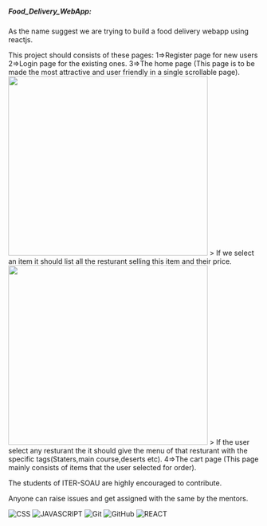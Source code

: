 <h5>Food_Delivery_WebApp:</h5>

As the name suggest we are trying to build a food delivery webapp using reactjs.

This project should consists of these pages:
1=>Register page for new users
2=>Login page for the existing ones.
3=>The home page (This page is to be made the most attractive and user friendly in a single scrollable page).
<img src="assest\home.fig" width="400" height="360">
    > If we select an item it should list all the resturant selling this item and their price.
<img src="assest\home_2.fig" width="400" height="360">
    > If the user select any resturant the it should give the menu of that resturant with the specific tags(Staters,main course,deserts etc).
4=>The cart page (This page mainly consists of items that the user selected for order).

The students of ITER-SOAU are highly encouraged to contribute.

Anyone can raise issues and get assigned with the same by the mentors.

  ![CSS](https://img.shields.io/badge/CSS-red?style=flat-round&logo=CSS3&logoColor=white)
  ![JAVASCRIPT](https://img.shields.io/badge/JAVASCRIPT-yellow?style=flat-round&logo=JAVASCRIPT&logoColor=white)
  ![Git](https://img.shields.io/badge/Git-F05032?style=flat-round&logo=Git&logoColor=white)
  ![GitHub](https://img.shields.io/badge/GitHub-181717?style=flat-round&logo=github)
  ![REACT](https://img.shields.io/badge/REACT-blue?style=flat-round&logo=REACT&logoColor=white)
